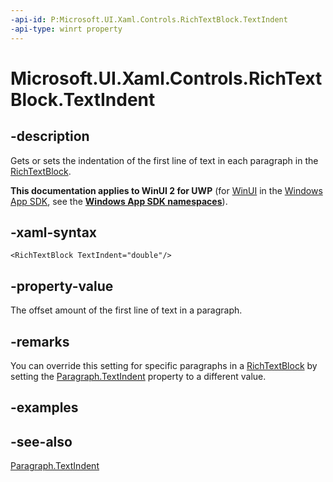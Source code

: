 ```yaml
---
-api-id: P:Microsoft.UI.Xaml.Controls.RichTextBlock.TextIndent
-api-type: winrt property
---
```


<!-- Property syntax
public double TextIndent { get;  set; }
-->

# Microsoft.UI.Xaml.Controls.RichTextBlock.TextIndent

## -description
Gets or sets the indentation of the first line of text in each paragraph in the [RichTextBlock](richtextblock.md).

**This documentation applies to WinUI 2 for UWP** (for [WinUI](/windows/apps/winui/winui3/) in the [Windows App SDK](/windows/apps/windows-app-sdk/), see the **[Windows App SDK namespaces](/windows/windows-app-sdk/api/winrt/)**).

## -xaml-syntax
```xaml
<RichTextBlock TextIndent="double"/>
```


## -property-value
The offset amount of the first line of text in a paragraph.

## -remarks
You can override this setting for specific paragraphs in a [RichTextBlock](richtextblock.md) by setting the [Paragraph.TextIndent](../microsoft.ui.xaml.documents/paragraph_textindent.md) property to a different value.

## -examples

## -see-also
[Paragraph.TextIndent](../microsoft.ui.xaml.documents/paragraph_textindent.md)
